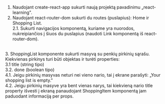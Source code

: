 1. Naudojant create-react-app sukurti naują projektą pavadinimu „react-learning".<br>
2. Naudojant react-router-dom sukurti du routes (puslapius): Home ir Shopping List.<br>
2.1. Sukurti navigacijos komponentą, kuriame yra nuorodos, nukreipiančios į šiuos du puslapius (naudoti Link komponentą iš react-router-dom).<br>
<br>
3. ShoppingList komponente sukurti masyvą su penkių pirkinių sąrašu. Kiekvienas pirkinys turi būti objektas ir turėti properties:<br>
3.1 title (string tipo)<br>
3.2. done (boolean tipo)<br>
4.1. Jeigu pirkinių masyvas neturi nei vieno nario, tai į ekrane parašyti: „Your shopping list is empty."<br>
4.2. Jeigu pirkinių masyve yra bent vienas narys, tai kiekvieną nario title property išvesti į ekraną panaudojant ShoppingItem komponentą jam paduodant informaciją per props.<br>